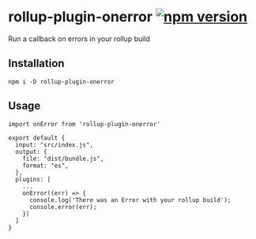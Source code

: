 # rollup-plugin-onerror [![npm version](https://badge.fury.io/js/rollup-plugin-onerror.svg)](https://www.npmjs.com/package/rollup-plugin-onerror)

Run a callback on errors in your rollup build

## Installation
```
npm i -D rollup-plugin-onerror
```

## Usage
```
import onError from 'rollup-plugin-onerror'

export default {
  input: "src/index.js",
  output: {
    file: "dist/bundle.js",
    format: "es",
  },
  plugins: [
    ...
    onError((err) => {
      console.log('There was an Error with your rollup build');
      console.error(err);
    })
  ]
}
```
